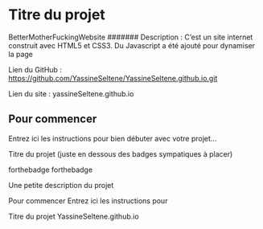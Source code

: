 # Titre du projet
BetterMotherFuckingWebsite
####### Description : 
C’est un site internet construit avec HTML5 et CSS3. Du Javascript a été ajouté pour dynamiser la page

Lien du GitHub : https://github.com/YassineSeltene/YassineSeltene.github.io.git

Lien du site : yassineSeltene.github.io

## Pour commencer

Entrez ici les instructions pour bien débuter avec votre projet...










Titre du projet
(juste en dessous des badges sympatiques à placer)

forthebadge  forthebadge

Une petite description du projet

Pour commencer
Entrez ici les instructions pour 


Titre du projet
YassineSeltene.github.io
